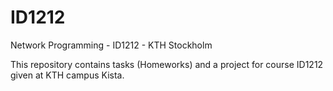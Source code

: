 # ID1212
Network Programming - ID1212 - KTH Stockholm

This repository contains tasks (Homeworks) and a project for course ID1212 given at KTH campus Kista.
